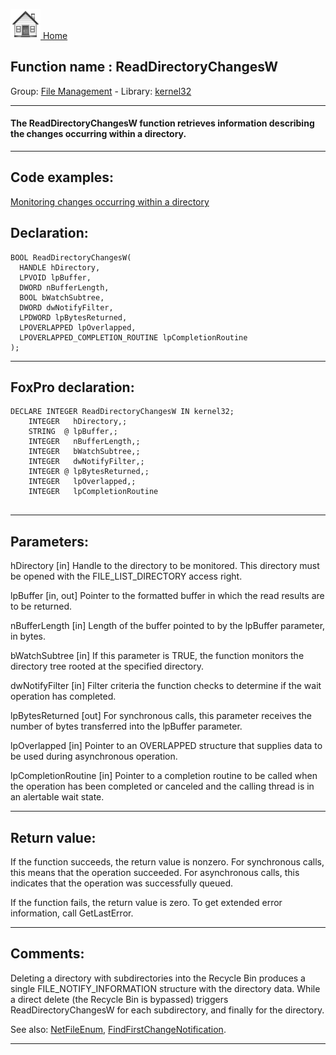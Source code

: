 [<img src="../../images/home.png"> Home ](https://github.com/VFPX/Win32API)  

## Function name : ReadDirectoryChangesW
Group: [File Management](../../functions_group.md#File_Management)  -  Library: [kernel32](../../Libraries.md#kernel32)  
***  


#### The ReadDirectoryChangesW function retrieves information describing the changes occurring within a directory.
***  


## Code examples:
[Monitoring changes occurring within a directory](../../samples/sample_400.md)  

## Declaration:
```foxpro  
BOOL ReadDirectoryChangesW(
  HANDLE hDirectory,
  LPVOID lpBuffer,
  DWORD nBufferLength,
  BOOL bWatchSubtree,
  DWORD dwNotifyFilter,
  LPDWORD lpBytesReturned,
  LPOVERLAPPED lpOverlapped,
  LPOVERLAPPED_COMPLETION_ROUTINE lpCompletionRoutine
);  
```  
***  


## FoxPro declaration:
```foxpro  
DECLARE INTEGER ReadDirectoryChangesW IN kernel32;
	INTEGER   hDirectory,;
	STRING  @ lpBuffer,;
	INTEGER   nBufferLength,;
	INTEGER   bWatchSubtree,;
	INTEGER   dwNotifyFilter,;
	INTEGER @ lpBytesReturned,;
	INTEGER   lpOverlapped,;
	INTEGER   lpCompletionRoutine
  
```  
***  


## Parameters:
hDirectory 
[in] Handle to the directory to be monitored. This directory must be opened with the FILE_LIST_DIRECTORY access right.

lpBuffer 
[in, out] Pointer to the formatted buffer in which the read results are to be returned.

nBufferLength 
[in] Length of the buffer pointed to by the lpBuffer parameter, in bytes. 

bWatchSubtree 
[in] If this parameter is TRUE, the function monitors the directory tree rooted at the specified directory.

dwNotifyFilter 
[in] Filter criteria the function checks to determine if the wait operation has completed.

lpBytesReturned 
[out] For synchronous calls, this parameter receives the number of bytes transferred into the lpBuffer parameter.

lpOverlapped 
[in] Pointer to an OVERLAPPED structure that supplies data to be used during asynchronous operation. 

lpCompletionRoutine 
[in] Pointer to a completion routine to be called when the operation has been completed or canceled and the calling thread is in an alertable wait state.  
***  


## Return value:
If the function succeeds, the return value is nonzero. For synchronous calls, this means that the operation succeeded. For asynchronous calls, this indicates that the operation was successfully queued.

If the function fails, the return value is zero. To get extended error information, call GetLastError.
  
***  


## Comments:
Deleting a directory with subdirectories into the Recycle Bin produces a single FILE_NOTIFY_INFORMATION structure with the directory data. While a direct delete (the Recycle Bin is bypassed) triggers ReadDirectoryChangesW for each subdirectory, and finally for the directory.  
  
See also: [NetFileEnum](../netapi32/NetFileEnum.md), [FindFirstChangeNotification](../kernel32/FindFirstChangeNotification.md).  
  
***  

